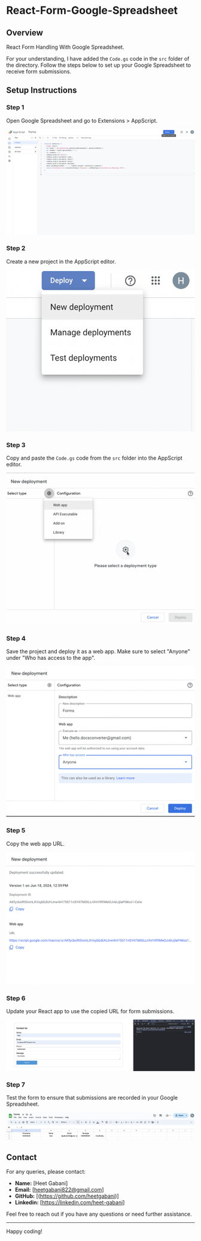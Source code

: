 # React-Form-Google-Spreadsheet

## Overview

React Form Handling With Google Spreadsheet.

For your understanding, I have added the `Code.gs` code in the `src` folder of the directory. Follow the steps below to set up your Google Spreadsheet to receive form submissions.

## Setup Instructions

### Step 1
Open Google Spreadsheet and go to Extensions > AppScript.

![Step 1](./src/assets/ss1.png)

### Step 2
Create a new project in the AppScript editor.

![Step 2](./src/assets/ss2.png)

### Step 3
Copy and paste the `Code.gs` code from the `src` folder into the AppScript editor.

![Step 3](./src/assets/ss3.png)

### Step 4
Save the project and deploy it as a web app. Make sure to select "Anyone" under "Who has access to the app".

![Step 4](./src/assets/ss4.png)

### Step 5
Copy the web app URL.

![Step 5](./src/assets/ss5.png)

### Step 6
Update your React app to use the copied URL for form submissions.

![Step 6](./src/assets/ss6.png)

### Step 7
Test the form to ensure that submissions are recorded in your Google Spreadsheet.

![Step 7](./src/assets/ss7.png)

## Contact

For any queries, please contact:

- **Name:** [Heet Gabani]
- **Email:** [heetgabani822@gmail.com]
- **GitHub:** [(https://github.com/heetgabani)]
- **Linkedin:** [https://linkedin.com/heet-gabani]

Feel free to reach out if you have any questions or need further assistance.

---

Happy coding!

